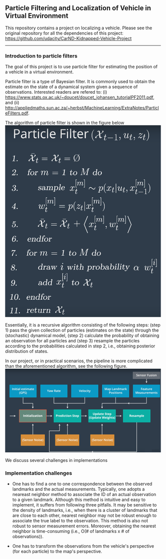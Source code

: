 ## Particle Filtering and Localization of Vehicle in Virtual Environment
This repository contains a project on localizing a vehicle. Please see the original repository for all the dependencies of this project: https://github.com/udacity/CarND-Kidnapped-Vehicle-Project


---
### Introduction to particle filters
The goal of this project is to use particle filter for estimating the position of a vehicle in a virtual environment. 

Particle filter is a type of Bayesian filter. It is commonly used to obtain the estimate on the state of a dynamical system given a sequence of observations. Interested readers are refered to: (i) https://www.stats.ox.ac.uk/~doucet/doucet_johansen_tutorialPF2011.pdf, and (ii) http://appliedmaths.sun.ac.za/~herbst/MachineLearning/ExtraNotes/ParticleFilters.pdf.

The algorithm of particle filter is shown in the figure below
![alt text](https://github.com/Ximingchen/Udacity-Particle-Filtering/blob/master/images/particlefilter.png)

Essentially, it is a recursive algorithm consisting of the following steps: (step 1) pass the given collection of particles (estimates on the state) through the (stochastic) dynamical model, (step 2) calculate the probability of obtaining an observation for all particles and (step 3) resample the particles according to the probabilities calculated in step 2, i.e., obtaining posterior distribution of states.

In our project, or in practical scenarios, the pipeline is more complicated than the aforementioned algorithm, see the following figure.
![alt_text](https://github.com/Ximingchen/Udacity-Particle-Filtering/blob/master/images/framework.png)

We discuss several challenges in implementations



### Implementation challenges
* One has to find a one to one correspondence between the observed landmarks and the actual measurements. Typically, one adopts a neareast neighbor method to associate the ID of an actual observation to a given landmark. Although this method is intuitive and easy to implement, it suffers from following three pitfalls. It may be sensitive to the density of landmarks, i.e., when there is a cluster of landmarks that are close to each other, nearest neighbor may not be robust enough to associate the true label to the observation. This method is also not robust to sensor measurement errors. Moreover, obtaining the nearest neighbor is time-consuming (i.e., O(# of landmarks x # of observations)).

* One has to transform the observations from the vehicle's perspective (for each particle) to the map's perspective.
